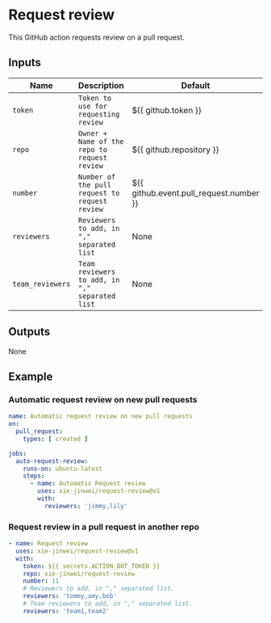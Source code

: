 # Request review

This GitHub action requests review on a pull request.

## Inputs

| Name | Description | Default |
| --- | --- | --- |
| `token` | `Token to use for requesting review` | ${{ github.token }} |
| `repo` | `Owner + Name of the repo to request review` | ${{ github.repository }} |
| `number` | `Number of the pull request to request review` | ${{ github.event.pull_request.number }} |
| `reviewers` | `Reviewers to add, in "," separated list` | None |
| `team_reviewers` |  `Team reviewers to add, in "," separated list` | None |

## Outputs
None


## Example

### Automatic request review on new pull requests
```YAML
name: Automatic request review on new pull requests
on: 
  pull_request:
    types: [ created ]

jobs:
  auto-request-review:
    runs-on: ubuntu-latest
    steps:
      - name: Automatic Request review
        uses: xie-jinwei/request-review@v1
        with:
          reviewers: 'jimmy,lily'

```

### Request review in a pull request in another repo
```YAML
- name: Request review
  uses: xie-jinwei/request-review@v1
  with:
    token: ${{ secrets.ACTION_BOT_TOKEN }}
    repo: xie-jinwei/request-review
    number: 11
    # Reviewers to add, in "," separated list.
    reviewers: 'tommy,amy,bob'
    # Team reviewers to add, in "," separated list.
    reviewers: 'team1,team2'
```